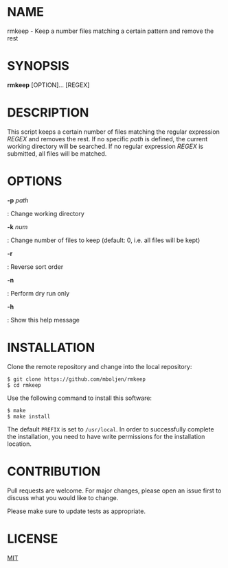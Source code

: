 # NAME

rmkeep - Keep a number files matching a certain pattern and remove the rest


# SYNOPSIS

**rmkeep** [OPTION]... [REGEX]


# DESCRIPTION

This script keeps a certain number of files matching the regular expression _REGEX_ and removes the rest.  If no specific _path_ is defined, the current working directory will be searched.  If no regular expression _REGEX_ is submitted, all files will be matched.


# OPTIONS

**-p** _path_

: Change working directory

**-k** _num_

: Change number of files to keep (default: 0, i.e. all files will be kept)

**-r**

: Reverse sort order

**-n**

: Perform dry run only

**-h**

: Show this help message


# INSTALLATION

Clone the remote repository and change into the local repository:

```console
$ git clone https://github.com/mboljen/rmkeep
$ cd rmkeep
```

Use the following command to install this software:

```console
$ make
$ make install
```

The default `PREFIX` is set to `/usr/local`.  In order to successfully complete the installation, you need to have write permissions for the installation location.


# CONTRIBUTION

Pull requests are welcome.  For major changes, please open an issue first to discuss what you would like to change.

Please make sure to update tests as appropriate.


# LICENSE

[MIT](https://choosealicense.com/licenses/mit/)
